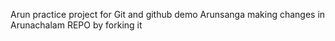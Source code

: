 Arun practice project for Git and github demo
Arunsanga making changes in Arunachalam REPO by forking it
